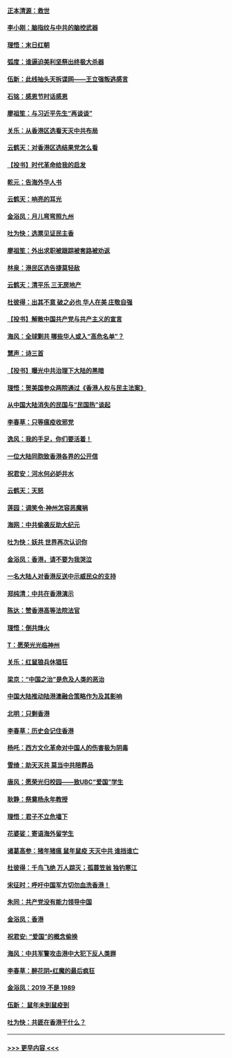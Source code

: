 #### [正本清源：救世](../pages/nsc993/n11689134.md?t=11291744) 
#### [李小刚：脑指纹与中共的脑控武器](../pages/nsc993/n11688900.md?t=11291744) 
#### [理悟：末日红朝](../pages/nsc993/n11688829.md?t=11291744) 
#### [弧度：谁逼迫美利坚祭出终极大杀器](../pages/nsc993/n11688735.md?t=11291744) 
#### [伍新：此线抽头天拆谍网——王立强叛逃感言](../pages/nsc993/n11687981.md?t=11291744) 
#### [石铭：感恩节时话感恩](../pages/nsc993/n11687568.md?t=11291744) 
#### [廖祖笙：与习近平先生“再谈谈”](../pages/nsc993/n11687005.md?t=11291744) 
#### [关乐：从香港区选看天灭中共布局](../pages/nsc993/n11686647.md?t=11291744) 
#### [云鹤天：对香港区选结果党怎么看](../pages/nsc993/n11686216.md?t=11291744) 
#### [【投书】时代革命给我的启发](../pages/nsc993/n11684287.md?t=11291744) 
#### [乾元：告海外华人书](../pages/nsc993/n11684044.md?t=11291744) 
#### [云鹤天：响亮的耳光](../pages/nsc993/n11684254.md?t=11291744) 
#### [金浴凤：月儿弯弯照九州](../pages/nsc993/n11684231.md?t=11291744) 
#### [吐为快：选票见证民主香](../pages/nsc993/n11684206.md?t=11291744) 
#### [廖祖笙：外出求职被跟踪被套路被劝返](../pages/nsc993/n11683874.md?t=11291744) 
#### [林泉：港民区选告捷莫轻敌](../pages/nsc993/n11683930.md?t=11291744) 
#### [云鹤天：清平乐 三无房地产](../pages/nsc993/n11681521.md?t=11291744) 
#### [杜彼得：出其不意 破之必也 华人在美 庄敬自强](../pages/nsc993/n11679554.md?t=11291744) 
#### [【投书】解散中国共产党与共产主义的宣言](../pages/nsc993/n11679177.md?t=11291744) 
#### [海风：全球剿共 哪些华人或入“高危名单”？](../pages/nsc993/n11678617.md?t=11291744) 
#### [慧声：诗三首](../pages/nsc993/n11678848.md?t=11291744) 
#### [【投书】曝光中共治理下大陆的黑暗](../pages/nsc993/n11678674.md?t=11291744) 
#### [理悟：贺美国参众两院通过《香港人权与民主法案》](../pages/nsc993/n11678104.md?t=11291744) 
#### [从中国大陆消失的民国与“民国热”谈起](../pages/nsc993/n11678075.md?t=11291744) 
#### [李春草：只等瘟疫收邪党](../pages/nsc993/n11677308.md?t=11291744) 
#### [逸风：我的手足，你们要活着！](../pages/nsc993/n11676352.md?t=11291744) 
#### [一位大陆同胞致香港各界的公开信](../pages/nsc993/n11675761.md?t=11291744) 
#### [祝君安：河水何必妒井水](../pages/nsc993/n11675746.md?t=11291744) 
#### [云鹤天：天怒](../pages/nsc993/n11675718.md?t=11291744) 
#### [莲园：调笑令‧神州怎容恶魔祸](../pages/nsc993/n11675648.md?t=11291744) 
#### [海网：中共偷袭反助大纪元](../pages/nsc993/n11673515.md?t=11291744) 
#### [吐为快：妖共 世界再次认识你](../pages/nsc993/n11673506.md?t=11291744) 
#### [金浴凤：香港，请不要为我哭泣](../pages/nsc993/n11673248.md?t=11291744) 
#### [一名大陆人对香港反送中示威民众的支持](../pages/nsc993/n11672615.md?t=11291744) 
#### [郑纯清：中共在香港演示](../pages/nsc993/n11670539.md?t=11291744) 
#### [陈达：赞香港高等法院法官](../pages/nsc993/n11669542.md?t=11291744) 
#### [理悟：倒共烽火](../pages/nsc993/n11668844.md?t=11291744) 
#### [T：愿荣光光临神州](../pages/nsc993/n11668421.md?t=11291744) 
#### [关乐：红鼠狼兵休猖狂](../pages/nsc993/n11668378.md?t=11291744) 
#### [梁京：“中国之治”是危及人类的恶治](../pages/nsc993/n11668328.md?t=11291744) 
#### [中国大陆推动陆港澳融合策略作为及其影响](../pages/nsc993/n11668157.md?t=11291744) 
#### [北明：只剩香港](../pages/nsc993/n11668002.md?t=11291744) 
#### [李春草：历史会记住香港](../pages/nsc993/n11667927.md?t=11291744) 
#### [杨吒：西方文化革命对中国人的伤害极为阴毒](../pages/nsc993/n11664521.md?t=11291744) 
#### [雪绮：助天灭共 莫当中共陪葬品](../pages/nsc993/n11662650.md?t=11291744) 
#### [唐风：愿荣光归校园——致UBC“爱国”学生](../pages/nsc993/n11662194.md?t=11291744) 
#### [耿静：祭奠杨永年教授](../pages/nsc993/n11662514.md?t=11291744) 
#### [理悟：君子不立危墙下](../pages/nsc993/n11662172.md?t=11291744) 
#### [花婆娑：寄语海外留学生](../pages/nsc993/n11662121.md?t=11291744) 
#### [诸葛高参：猪年猪瘟 鼠年鼠疫 天灭中共 谁挡谁亡](../pages/nsc993/n11661980.md?t=11291744) 
#### [杜彼得：千鸟飞绝 万人踪灭；孤蓑笠翁 独钓寒江](../pages/nsc993/n11661170.md?t=11291744) 
#### [宋征时：呼吁中国军方切勿血洗香港！](../pages/nsc993/n11415318.md?t=11291744) 
#### [朱同：共产党没有能力领导中国](../pages/nsc993/n11660421.md?t=11291744) 
#### [金浴凤：香港](../pages/nsc993/n11660419.md?t=11291744) 
#### [祝君安: “爱国”的概念偷换](../pages/nsc993/n11659706.md?t=11291744) 
#### [海风：中共军警攻击港中大犯下反人类罪](../pages/nsc993/n11659632.md?t=11291744) 
#### [李春草：醉花阴•红魔的最后疯狂](../pages/nsc993/n11659287.md?t=11291744) 
#### [金浴凤：2019 不是 1989](../pages/nsc993/n11657663.md?t=11291744) 
#### [伍新： 鼠年未到鼠疫到](../pages/nsc993/n11655098.md?t=11291744) 
#### [吐为快：共匪在香港干什么？](../pages/nsc993/n11654891.md?t=11291744) 

----
#### [ >>> 更早内容 <<< ](../indexes/nsc993-earlier.md)
